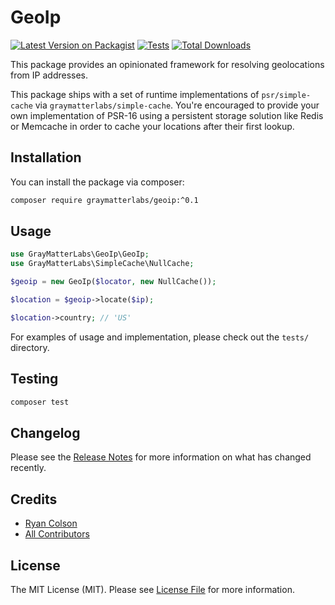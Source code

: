 # GeoIp

[![Latest Version on Packagist](https://img.shields.io/packagist/v/graymatterlabs/geoip.svg?style=flat-square)](https://packagist.org/packages/graymatterlabs/geoip)
[![Tests](https://github.com/graymatterlabs/geoip/actions/workflows/run-tests.yml/badge.svg?branch=master)](https://github.com/graymatterlabs/geoip/actions/workflows/run-tests.yml)
[![Total Downloads](https://img.shields.io/packagist/dt/graymatterlabs/geoip.svg?style=flat-square)](https://packagist.org/packages/graymatterlabs/geoip)

This package provides an opinionated framework for resolving geolocations from IP addresses.

This package ships with a set of runtime implementations of `psr/simple-cache` via `graymatterlabs/simple-cache`. You're encouraged to provide your own implementation of PSR-16 using a persistent storage solution like Redis or Memcache in order to cache your locations after their first lookup.

## Installation

You can install the package via composer:

```bash
composer require graymatterlabs/geoip:^0.1
```

## Usage

```php
use GrayMatterLabs\GeoIp\GeoIp;
use GrayMatterLabs\SimpleCache\NullCache;

$geoip = new GeoIp($locator, new NullCache());

$location = $geoip->locate($ip);

$location->country; // 'US'
```
For examples of usage and implementation, please check out the `tests/` directory.

## Testing

```bash
composer test
```

## Changelog

Please see the [Release Notes](../../releases) for more information on what has changed recently.

## Credits

- [Ryan Colson](https://github.com/ryancco)
- [All Contributors](../../contributors)

## License

The MIT License (MIT). Please see [License File](LICENSE.md) for more information.
